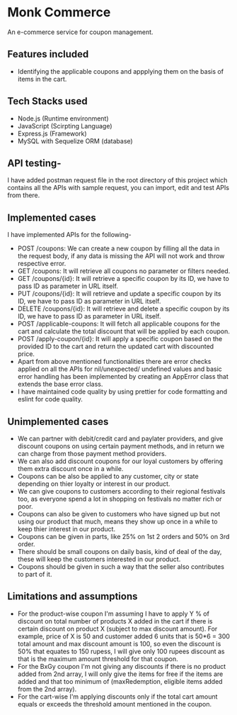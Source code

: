 # Monk Commerce

An e-commerce service for coupon management.

## Features included

- Identifying the applicable coupons and appplying them on the basis of items in the cart.

## Tech Stacks used

- Node.js (Runtime environment)
- JavaScript (Scirpting Language)
- Express.js (Framework)
- MySQL with Sequelize ORM (database)

## API testing-

I have added postman request file in the root directory of this project which contains all the APIs with sample request, you can import, edit and test APIs from there.

## Implemented cases

I have implemented APIs for the following-

- POST /coupons: We can create a new coupon by filling all the data in the request body, if any data is missing the
  API will not work and throw respective error.
- GET /coupons: It will retrieve all coupons no parameter or filters needed.
- GET /coupons/{id}: It will retrieve a specific coupon by its ID, we have to pass ID as parameter in URL itself.
- PUT /coupons/{id}: It will retrieve and update a specific coupon by its ID, we have to pass ID as parameter in
  URL itself.
- DELETE /coupons/{id}: It will retrieve and delete a specific coupon by its ID, we have to pass ID as parameter in
  URL itself.
- POST /applicable-coupons: It will fetch all applicable coupons for the cart and calculate the total discount
  that will be applied by each coupon.
- POST /apply-coupon/{id}: It will apply a specific coupon based on the provided ID to the cart and return the
  updated cart with discounted price.
- Apart from above mentioned functionalities there are error checks applied on all the APIs for nil/unexpected/
  undefined values and basic error handling has been implemented by creating an AppError class that extends the base error class.
- I have maintained code quality by using prettier for code formatting and eslint for code quality.

## Unimplemented cases

- We can partner with debit/credit card and paylater providers, and give discount coupons on using certain payment
  methods, and in return we can charge from those payment method providers.
- We can also add discount coupons for our loyal customers by offering them extra discount once in a while.
- Coupons can be also be applied to any customer, city or state depending on thier loyalty or interest in our
  product.
- We can give coupons to customers according to their regional festivals too, as everyone spend a lot in shopping
  on festivals no matter rich or poor.
- Coupons can also be given to customers who have signed up but not using our product that much, means they show up
  once in a while to keep thier interest in our product.
- Coupons can be given in parts, like 25% on 1st 2 orders and 50% on 3rd order.
- There should be small coupons on daily basis, kind of deal of the day, these will keep the customers interested in
  our product.
- Coupons should be given in such a way that the seller also contributes to part of it.

## Limitations and assumptions

- For the product-wise coupon I'm assuming I have to apply Y % of discount on total number of products X added in
  the cart if there is certain discount on product X (subject to max discount amount). For example, price of X is 50 and customer added 6 units that is 50\*6 = 300 total amount and max discount amount is 100, so even the discount is 50% that equates to 150 rupess, I will give only 100 rupees discount as that is the maximum amount threshold for that coupon.
- For the BxGy coupon I'm not giving any discounts if there is no product added from 2nd array, I will only give
  the items for free if the items are added and that too minimum of (maxRedemption, eligible items added from the 2nd array).
- For the cart-wise I'm applying discounts only if the total cart amount equals or exceeds the threshold amount
  mentioned in the coupon.
